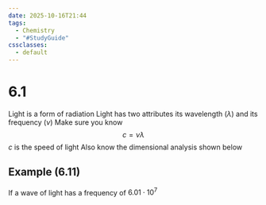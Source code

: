 ```yaml
---
date: 2025-10-16T21:44
tags:
  - Chemistry
  - "#StudyGuide"
cssclasses:
  - default
---
```

# 6.1
Light is a form of radiation
Light has two attributes its wavelength ($\lambda$) and its frequency ($\nu$)
Make sure you know $$c=\nu\lambda$$
$c$ is the speed of light
Also know the dimensional analysis shown below
## Example (6.11)
If a wave of light has a frequency of $6.01\cdot10^7$ 